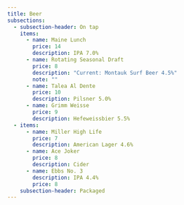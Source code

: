 ```yaml
---
title: Beer
subsections:
  - subsection-header: On tap
    items:
      - name: Maine Lunch
        price: 14
        description: IPA 7.0%
      - name: Rotating Seasonal Draft
        price: 8
        description: "Current: Montauk Surf Beer 4.5%"
        note: ""
      - name: Talea Al Dente
        price: 10
        description: Pilsner 5.0%
      - name: Grimm Weisse
        price: 9
        description: Hefeweissbier 5.5%
  - items:
      - name: Miller High Life
        price: 7
        description: American Lager 4.6%
      - name: Ace Joker
        price: 8
        description: Cider
      - name: Ebbs No. 3
        description: IPA 4.4%
        price: 8
    subsection-header: Packaged
---
```

